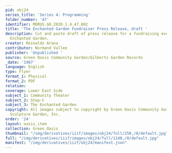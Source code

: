 ```yaml
---
pid: obj24
series_title: 'Series 4: Programming'
folder_number: '47'
identifier: MORUS.GO.2020.1.4.47.002
title: 'The Enchanted Garden Fundraiser Press Release, draft '
description: Cut and paste draft of press release for a fundraising event for The
  Enchanted Garden.
creator: Reinaldo Arana
contributor: Normand Vallee
publisher: 'Unpublished '
source: Green Oasis Community Garden/Gilberts Garden Records
_date: '1987'
language: English
type: Flyer
format_1: Physical
format_2: PDF
relation:
coverage: Lower East Side
subject_1: Community Theater
subject_2: Step-C
subject_3: The Enchanted Garden
copyright: All images subject to copyright by Green Oasis Community Garden/Gilberts
  Sculpture Garden, Inc.
order: '24'
layout: oasis_item
collection: Green_Oasis
thumbnail: "/img/derivatives/iiif/images/obj24/full/250,/0/default.jpg"
full: "/img/derivatives/iiif/images/obj24/full/1140,/0/default.jpg"
manifest: "/img/derivatives/iiif/obj24/manifest.json"
---
```

